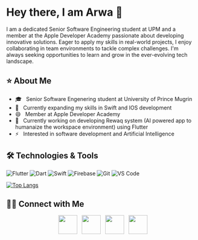 <h1> Hey there, I am Arwa 👋</h1>
I am a dedicated Senior Software Engineering student at UPM and a member at the Apple Developer Academy passionate about developing innovative solutions. Eager to apply my skills in real-world projects, I enjoy collaborating in team environments to tackle complex challenges. I'm always seeking opportunities to learn and grow in the ever-evolving tech landscape.


<h2> ⭐️ About Me </h2>
 
- 🎓 &nbsp; Senior Software Engenering student at University of Prince Mugrin 
- 🔭 &nbsp; Currently expanding my skills in Swift and IOS development
- 😄 &nbsp; Member at Apple Developer Academy 
- 💼 &nbsp; Currently working on developing Rewaq system (AI powered app to humanaize the workspace environment) using Flutter 
- ⚡ &nbsp; Interested in software development and Artificial Intelligence
  

<h2> 🛠️ Technologies & Tools </h2>

![Flutter](https://img.shields.io/badge/Flutter-02569B?style=for-the-badge&logo=flutter&logoColor=white)
![Dart](https://img.shields.io/badge/Dart-0175C2?style=for-the-badge&logo=dart&logoColor=white)
![Swift](https://img.shields.io/badge/Swift-FA7343?style=for-the-badge&logo=swift&logoColor=white)
![Firebase](https://img.shields.io/badge/Firebase-FFCA28?style=for-the-badge&logo=firebase&logoColor=white)
![Git](https://img.shields.io/badge/Git-F05032?style=for-the-badge&logo=git&logoColor=white)
![VS Code](https://img.shields.io/badge/VS%20Code-007ACC?style=for-the-badge&logo=visual-studio-code&logoColor=white)


[![Top Langs](https://github-readme-stats.vercel.app/api/top-langs/?username=trsjmx&layout=compact&text_color=daf7dc&bg_color=151515)](https://github.com/trsjmx/github-readme-stats)



<h2> 🤝🏻 Connect with Me  </h2>

<p align="center">
&nbsp; <a href="https://twitter.com/ArwaBentTawfiq" target="_blank" rel="noopener noreferrer"><img src="https://img.icons8.com/plasticine/100/000000/twitter.png" width="50" /></a>  
&nbsp; <a href="https://www.instagram.com/dr.arwa_tawfiq?igsh=dDFqYXFhaDRidnhk&utm_source=qr" target="_blank" rel="noopener noreferrer"><img src="https://img.icons8.com/plasticine/100/000000/instagram-new.png" width="50" /></a>  
&nbsp; <a href="https://www.linkedin.com/in/arwa-tawfiq-ghilan-b03b0422a/" target="_blank" rel="noopener noreferrer"><img src="https://img.icons8.com/plasticine/100/000000/linkedin.png" width="50" /></a>
&nbsp; <a href="mailto:tawfiq1113gmail.com" target="_blank" rel="noopener noreferrer"><img src="https://img.icons8.com/plasticine/100/000000/gmail.png"  width="50" /></a>
</p>







